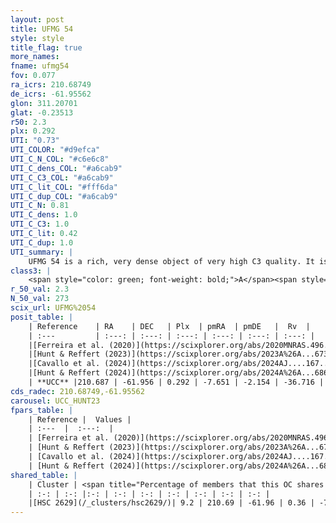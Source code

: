 ```yaml
---
layout: post
title: UFMG 54
style: style
title_flag: true
more_names: 
fname: ufmg54
fov: 0.077
ra_icrs: 210.68749
de_icrs: -61.95562
glon: 311.20701
glat: -0.23513
r50: 2.3
plx: 0.292
UTI: "0.73"
UTI_COLOR: "#d9efca"
UTI_C_N_COL: "#c6e6c8"
UTI_C_dens_COL: "#a6cab9"
UTI_C_C3_COL: "#a6cab9"
UTI_C_lit_COL: "#fff6da"
UTI_C_dup_COL: "#a6cab9"
UTI_C_N: 0.81
UTI_C_dens: 1.0
UTI_C_C3: 1.0
UTI_C_lit: 0.42
UTI_C_dup: 1.0
UTI_summary: |
    UFMG 54 is a rich, very dense object of very high C3 quality. It is poorly studied in the literature. This object shares a very small percentage of members with a later reported entry.
class3: |
    <span style="color: green; font-weight: bold;">A</span><span style="color: green; font-weight: bold;">A</span>
r_50_val: 2.3
N_50_val: 273
scix_url: UFMG%2054
posit_table: |
    | Reference    | RA    | DEC   | Plx  | pmRA  | pmDE   |  Rv  |
    | :---         | :---: | :---: | :---: | :---: | :---: | :---: |
    |[Ferreira et al. (2020)](https://scixplorer.org/abs/2020MNRAS.496.2021F) | 210.717 | -61.976 | 0.274 | -7.633 | -2.069 | -- |
    |[Hunt & Reffert (2023)](https://scixplorer.org/abs/2023A%26A...673A.114H) | 210.679 | -61.96 | 0.269 | -7.658 | -2.159 | -36.745 |
    |[Cavallo et al. (2024)](https://scixplorer.org/abs/2024AJ....167...12C) | 210.657 | -61.966 | 0.269 | -- | -- | -- |
    |[Hunt & Reffert (2024)](https://scixplorer.org/abs/2024A%26A...686A..42H) | 210.679 | -61.96 | 0.269 | -7.658 | -2.159 | -36.745 |
    | **UCC** |210.687 | -61.956 | 0.292 | -7.651 | -2.154 | -36.716 | 
cds_radec: 210.68749,-61.95562
carousel: UCC_HUNT23
fpars_table: |
    | Reference |  Values |
    | :---  |  :---:  |
    | [Ferreira et al. (2020)](https://scixplorer.org/abs/2020MNRAS.496.2021F) | `E(B-V)=2.32, m-M=12.9, logt=7.6` |
    | [Hunt & Reffert (2023)](https://scixplorer.org/abs/2023A%26A...673A.114H) | `AV50=5.768, diffAV50=2.587, MOD50=12.451, logAge50=8.656` |
    | [Cavallo et al. (2024)](https://scixplorer.org/abs/2024AJ....167...12C) | `AV50=5.2, dMod50=12.9, logAge50=8.49, [Fe/H]50=0.35` |
    | [Hunt & Reffert (2024)](https://scixplorer.org/abs/2024A%26A...686A..42H) | `MassJ=1464.17` |
shared_table: |
    | Cluster | <span title="Percentage of members that this OC shares with the ones listed">%</span>   | RA   | DEC   | Plx   | pmRA  | pmDE  | Rv | UTI |
    | :-: | :-: |:-: | :-: | :-: | :-: | :-: | :-: | :-: |
    |[HSC 2629](/_clusters/hsc2629/)| 9.2 | 210.69 | -61.96 | 0.36 | -7.67 | -2.14 | -36.75 |0.0 |
---
```

